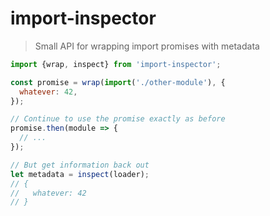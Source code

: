 # import-inspector

> Small API for wrapping import promises with metadata

```js
import {wrap, inspect} from 'import-inspector';

const promise = wrap(import('./other-module'), {
  whatever: 42,
});

// Continue to use the promise exactly as before
promise.then(module => {
  // ...
});

// But get information back out
let metadata = inspect(loader);
// {
//   whatever: 42
// }
```
